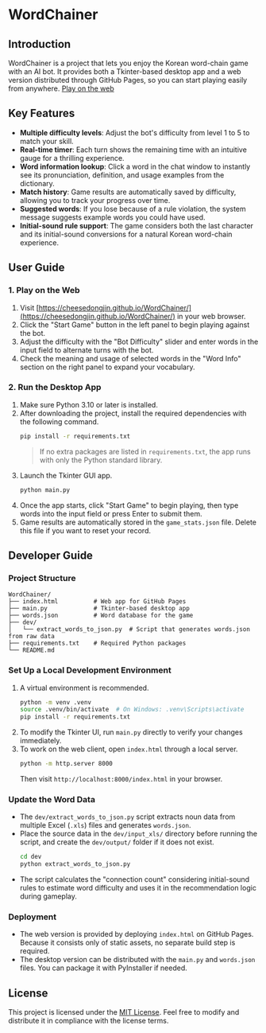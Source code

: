 # WordChainer

## Introduction
WordChainer is a project that lets you enjoy the Korean word-chain game with an AI bot. It provides both a Tkinter-based desktop app and a web version distributed through GitHub Pages, so you can start playing easily from anywhere. [Play on the web](https://cheesedongjin.github.io/WordChainer/)

## Key Features
- **Multiple difficulty levels**: Adjust the bot's difficulty from level 1 to 5 to match your skill.
- **Real-time timer**: Each turn shows the remaining time with an intuitive gauge for a thrilling experience.
- **Word information lookup**: Click a word in the chat window to instantly see its pronunciation, definition, and usage examples from the dictionary.
- **Match history**: Game results are automatically saved by difficulty, allowing you to track your progress over time.
- **Suggested words**: If you lose because of a rule violation, the system message suggests example words you could have used.
- **Initial-sound rule support**: The game considers both the last character and its initial-sound conversions for a natural Korean word-chain experience.

## User Guide

### 1. Play on the Web
1. Visit [https://cheesedongjin.github.io/WordChainer/](https://cheesedongjin.github.io/WordChainer/) in your web browser.
2. Click the "Start Game" button in the left panel to begin playing against the bot.
3. Adjust the difficulty with the "Bot Difficulty" slider and enter words in the input field to alternate turns with the bot.
4. Check the meaning and usage of selected words in the "Word Info" section on the right panel to expand your vocabulary.

### 2. Run the Desktop App
1. Make sure Python 3.10 or later is installed.
2. After downloading the project, install the required dependencies with the following command.
   ```bash
   pip install -r requirements.txt
   ```
   > If no extra packages are listed in `requirements.txt`, the app runs with only the Python standard library.
3. Launch the Tkinter GUI app.
   ```bash
   python main.py
   ```
4. Once the app starts, click "Start Game" to begin playing, then type words into the input field or press Enter to submit them.
5. Game results are automatically stored in the `game_stats.json` file. Delete this file if you want to reset your record.

## Developer Guide

### Project Structure
```
WordChainer/
├── index.html          # Web app for GitHub Pages
├── main.py             # Tkinter-based desktop app
├── words.json          # Word database for the game
├── dev/
│   └── extract_words_to_json.py  # Script that generates words.json from raw data
├── requirements.txt    # Required Python packages
└── README.md
```

### Set Up a Local Development Environment
1. A virtual environment is recommended.
   ```bash
   python -m venv .venv
   source .venv/bin/activate  # On Windows: .venv\Scripts\activate
   pip install -r requirements.txt
   ```
2. To modify the Tkinter UI, run `main.py` directly to verify your changes immediately.
3. To work on the web client, open `index.html` through a local server.
   ```bash
   python -m http.server 8000
   ```
   Then visit `http://localhost:8000/index.html` in your browser.

### Update the Word Data
- The `dev/extract_words_to_json.py` script extracts noun data from multiple Excel (`.xls`) files and generates `words.json`.
- Place the source data in the `dev/input_xls/` directory before running the script, and create the `dev/output/` folder if it does not exist.
  ```bash
  cd dev
  python extract_words_to_json.py
  ```
- The script calculates the "connection count" considering initial-sound rules to estimate word difficulty and uses it in the recommendation logic during gameplay.

### Deployment
- The web version is provided by deploying `index.html` on GitHub Pages. Because it consists only of static assets, no separate build step is required.
- The desktop version can be distributed with the `main.py` and `words.json` files. You can package it with PyInstaller if needed.

## License
This project is licensed under the [MIT License](LICENSE). Feel free to modify and distribute it in compliance with the license terms.
